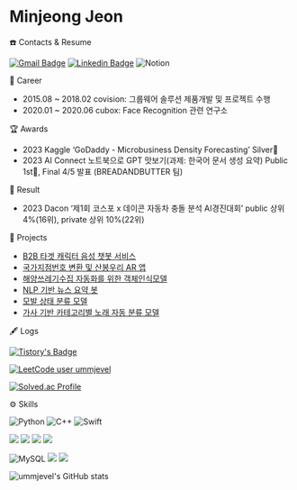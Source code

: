 
# Minjeong Jeon

☎️ Contacts & Resume

[![Gmail Badge](https://img.shields.io/badge/Gmail-d14836?style=flat-square&logo=Gmail&logoColor=white&link=mailto:mseagle2023@gmail.com)](mailto:mseagle2023@gmail.com)
[![Linkedin Badge](https://img.shields.io/badge/-LinkedIn-blue?style=flat-square&logo=Linkedin&logoColor=white&link=https://www.linkedin.com/in/minjeong-jeon-680b021a1/)](https://www.linkedin.com/in/minjeong-jeon-680b021a1/)
![Notion](https://img.shields.io/badge/Notion-000000?style=flat-square&logo=Notion&logoColor=white&link=https://far-ballcap-854.notion.site/384260f1015545659829d45879bba001)


💼 Career
* 2015.08 ~ 2018.02 covision: 그룹웨어 솔루션 제품개발 및 프로젝트 수행
* 2020.01 ~ 2020.06 cubox: Face Recognition 관련 연구소


🏆 Awards
* 2023 Kaggle ‘GoDaddy - Microbusiness Density Forecasting’ Silver🥈 
* 2023 AI Connect 노트북으로 GPT 맛보기(과제: 한국어 문서 생성 요약) Public 1st🥇, Final 4/5 발표 (BREADANDBUTTER 팀)


📝 Result
* 2023 Dacon ‘제1회 코스포 x 데이콘 자동차 충돌 분석 AI경진대회’ public 상위 4%(16위), private 상위 10%(22위)


📑 Projects
* [B2B 타겟 캐릭터 음성 챗봇 서비스](https://far-ballcap-854.notion.site/B2B-46e7a031f0b04717ad1e897a30f4c7ef)
* [국가지점번호 변환 및 산봉우리 AR 앱](https://github.com/ummjevel/NationalNumber)
* [해양쓰레기수집 자동화를 위한 객체인식모델](https://github.com/ummjevel/Object-Detection-For-Marine-Waste-Collection)
* [NLP 기반 뉴스 요약 봇](https://github.com/ummjevel/News-Summary-Bot)
* [모발 상태 분류 모델](https://github.com/ummjevel/Hair-Condition-Classification)
* [가사 기반 카테고리별 노래 자동 분류 모델](https://github.com/ummjevel/Lyrics-Based-Classification)


🖋 Logs

[![Tistory's Badge](https://github-readme-tistory-card.vercel.app/api/badge?name=ummjevel&theme={insert_theme})](https://mseagle.tistory.com/)

[![LeetCode user ummjevel](https://img.shields.io/badge/dynamic/json?style=for-the-badge&labelColor=black&color=%23ffa116&label=Leetcode&query=ranking&url=https%3A%2F%2Fleetcode-badge.vercel.app%2Fapi%2Fusers%2Fummjevel&logo=leetcode&logoColor=yellow)](https://leetcode.com/ummjevel/)

[![Solved.ac Profile](http://mazassumnida.wtf/api/v2/generate_badge?boj=pythonhozier)](https://solved.ac/pythonhozier/)

⚙️ Skills

![Python](https://img.shields.io/badge/Python-3776AB?style=for-the-badge&logo=python&logoColor=white)
![C++](https://img.shields.io/badge/C%2B%2B-00599C?style=for-the-badge&logo=c%2B%2B&logoColor=white)
![Swift](https://img.shields.io/badge/Swift-FA7343?style=for-the-badge&logo=swift&logoColor=white)

<span>
<img src="https://img.shields.io/badge/html5-E34F26?style=for-the-badge&logo=html5&logoColor=white"> 
<img src="https://img.shields.io/badge/css-1572B6?style=for-the-badge&logo=css3&logoColor=white"> 
<img src="https://img.shields.io/badge/javascript-F7DF1E?style=for-the-badge&logo=javascript&logoColor=black"> 
<img src="https://img.shields.io/badge/jquery-0769AD?style=for-the-badge&logo=jquery&logoColor=white">
</span> 
  
![MySQL](https://img.shields.io/badge/MySQL-005C84?style=for-the-badge&logo=mysql&logoColor=white)
<img src="https://img.shields.io/badge/django-092E20?style=for-the-badge&logo=django&logoColor=white">
  <img src="https://img.shields.io/badge/flask-000000?style=for-the-badge&logo=flask&logoColor=white">




![ummjevel's GitHub stats](https://github-readme-stats.vercel.app/api?username=ummjevel&show_icons=true&theme=graywhite)
